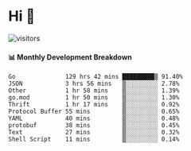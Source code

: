 # Hi 👋
 
![visitors](https://visitor-badge.glitch.me/badge?page_id=sorcererxw.sorcererx)

#### 📊 Monthly Development Breakdown

<!--START_SECTION:waka-->
```text
Go              129 hrs 42 mins █████████▒ 91.40%
JSON            3 hrs 56 mins   ▒░░░░░░░░░ 2.78%
Other           1 hr 58 mins    ▒░░░░░░░░░ 1.39%
go.mod          1 hr 50 mins    ▒░░░░░░░░░ 1.30%
Thrift          1 hr 17 mins    ▒░░░░░░░░░ 0.92%
Protocol Buffer 55 mins         ▒░░░░░░░░░ 0.65%
YAML            40 mins         ▒░░░░░░░░░ 0.48%
protobuf        38 mins         ▒░░░░░░░░░ 0.45%
Text            27 mins         ▒░░░░░░░░░ 0.32%
Shell Script    11 mins         ▒░░░░░░░░░ 0.14%
```
<!--END_SECTION:waka-->
